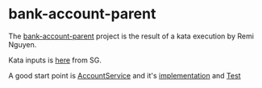 # bank-account-parent

The [bank-account-parent](https://github.com/remi-nguyen-7105/bank-account-parent) project is the result of a kata
execution by Remi Nguyen.

Kata inputs is [here](./Kata%20BankAccount%202US.docx) from SG.

A good start point is [AccountService](./bank-account/src/main/java/kata/bank/account/service/AccountService.java) and
it's [implementation](./bank-account/src/main/java/kata/bank/account/service/AccountServiceImpl.java)
and [Test](./bank-account/src/test/java/kata/bank/account/service/AccountServiceTest.java)
